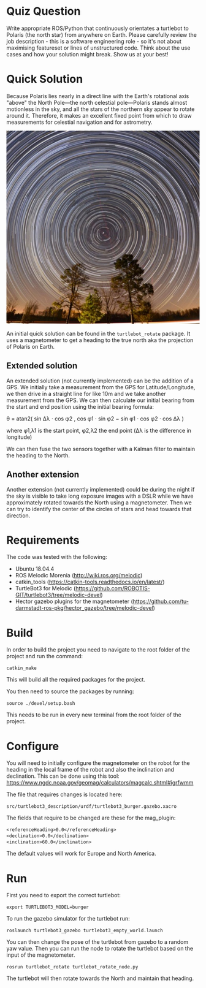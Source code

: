 # Quiz Question

Write appropriate ROS/Python​ that continuously orientates a turtlebot to Polaris (the north star) from anywhere on Earth. Please carefully review the job description - this is a software engineering role - so it's not about maximising featureset or lines of unstructured code. Think about the use cases and how your solution might break. Show us at your best!


# Quick Solution

Because Polaris lies nearly in a direct line with the Earth's rotational axis "above" the North Pole—the north celestial pole—Polaris stands almost motionless in the sky, and all the stars of the northern sky appear to rotate around it. Therefore, it makes an excellent fixed point from which to draw measurements for celestial navigation and for astrometry. 

![Screenshot1](images/polaris-2-15-2013-Ken-Christison-NC-sq-e1495561020753.jpg)

An initial quick solution can be found in the `turtlebot_rotate` package. It uses a magnetometer to get a heading to the true north aka the projection of Polaris on Earth.

## Extended solution

An extended solution (not currently implemented) can be the addition of a GPS. We initially take a measurement from the GPS for Latitude/Longitude, we then drive in a straight line for like 10m and we take another measurement from the GPS. We can then calculate our initial bearing from the start and end position using the initial bearing formula:

θ = atan2( sin Δλ ⋅ cos φ2 , cos φ1 ⋅ sin φ2 − sin φ1 ⋅ cos φ2 ⋅ cos Δλ )

where φ1,λ1 is the start point, φ2,λ2 the end point (Δλ is the difference in longitude)

We can then fuse the two sensors together with a Kalman filter to maintain the heading to the North.

## Another extension

Another extension (not currently implemented) could be during the night if the sky is visible to take long exposure images with a DSLR while we have approximately rotated towards the North using a magnetometer. Then we can try to identify the center of the circles of stars and head towards that direction.

# Requirements

The code was tested with the following:

* Ubuntu 18.04.4
* ROS Melodic Morenia (http://wiki.ros.org/melodic)
* catkin_tools (https://catkin-tools.readthedocs.io/en/latest/)
* TurtleBot3 for Melodic (https://github.com/ROBOTIS-GIT/turtlebot3/tree/melodic-devel)
* Hector gazebo plugins for the magnetometer (https://github.com/tu-darmstadt-ros-pkg/hector_gazebo/tree/melodic-devel)

# Build

In order to build the project you need to navigate to the root folder of the project and run the command:

```
catkin_make
```
This will build all the required packages for the project.

You then need to source the packages by running:
```
source ./devel/setup.bash
```
This needs to be run in every new terminal from the root folder of the project.

# Configure
You will need to initially configure the magnetometer on the robot for the heading in the local frame of the robot and also the inclination and declination. This can be done using this tool:
https://www.ngdc.noaa.gov/geomag/calculators/magcalc.shtml#igrfwmm

The file that requires changes is located here:
```
src/turtlebot3_description/urdf/turtlebot3_burger.gazebo.xacro
```
The fields that require to be changed are these for the mag_plugin:
```
<referenceHeading>0.0</referenceHeading>
<declination>0.0</declination>
<inclination>60.0</inclination>
```
The default values will work for Europe and North America.

# Run
First you need to export the correct turtlebot:
```
export TURTLEBOT3_MODEL=burger 
```
To run the gazebo simulator for the turtlebot run:
```
roslaunch turtlebot3_gazebo turtlebot3_empty_world.launch
```
You can then change the pose of the turtlebot from gazebo to a random yaw value. Then you can run the node to rotate the turtlebot based on the input of the magnetometer.
```
rosrun turtlebot_rotate turtlebot_rotate_node.py
```

The turtlebot will then rotate towards the North and maintain that heading.
